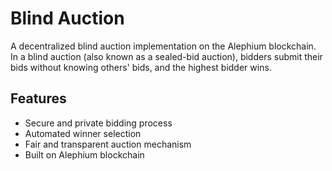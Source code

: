 # Blind Auction

A decentralized blind auction implementation on the Alephium blockchain. In a blind auction (also known as a sealed-bid auction), bidders submit their bids without knowing others' bids, and the highest bidder wins.

## Features

- Secure and private bidding process
- Automated winner selection
- Fair and transparent auction mechanism
- Built on Alephium blockchain
